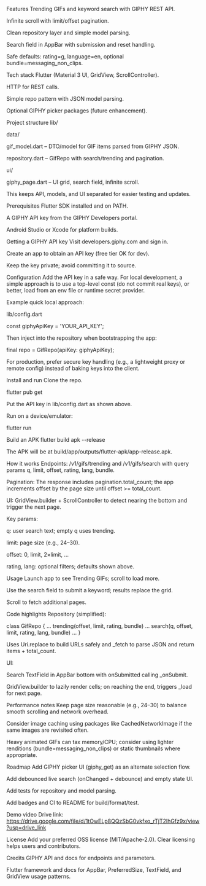 Features
Trending GIFs and keyword search with GIPHY REST API.

Infinite scroll with limit/offset pagination.

Clean repository layer and simple model parsing.

Search field in AppBar with submission and reset handling.

Safe defaults: rating=g, language=en, optional bundle=messaging_non_clips.

Tech stack
Flutter (Material 3 UI, GridView, ScrollController).

HTTP for REST calls.

Simple repo pattern with JSON model parsing.

Optional GIPHY picker packages (future enhancement).

Project structure
lib/

data/

gif_model.dart – DTO/model for GIF items parsed from GIPHY JSON.

repository.dart – GifRepo with search/trending and pagination.

ui/

giphy_page.dart – UI grid, search field, infinite scroll.

This keeps API, models, and UI separated for easier testing and updates.

Prerequisites
Flutter SDK installed and on PATH.

A GIPHY API key from the GIPHY Developers portal.

Android Studio or Xcode for platform builds.

Getting a GIPHY API key
Visit developers.giphy.com and sign in.

Create an app to obtain an API key (free tier OK for dev).

Keep the key private; avoid committing it to source.

Configuration
Add the API key in a safe way. For local development, a simple approach is to use a top-level const (do not commit real keys), or better, load from an env file or runtime secret provider.

Example quick local approach:

lib/config.dart

const giphyApiKey = 'YOUR_API_KEY';

Then inject into the repository when bootstrapping the app:

final repo = GifRepo(apiKey: giphyApiKey);

For production, prefer secure key handling (e.g., a lightweight proxy or remote config) instead of baking keys into the client.

Install and run
Clone the repo.

flutter pub get

Put the API key in lib/config.dart as shown above.

Run on a device/emulator:

flutter run

Build an APK
flutter build apk --release

The APK will be at build/app/outputs/flutter-apk/app-release.apk.

How it works
Endpoints: /v1/gifs/trending and /v1/gifs/search with query params q, limit, offset, rating, lang, bundle.

Pagination: The response includes pagination.total_count; the app increments offset by the page size until offset >= total_count.

UI: GridView.builder + ScrollController to detect nearing the bottom and trigger the next page.

Key params:

q: user search text; empty q uses trending.

limit: page size (e.g., 24–30).

offset: 0, limit, 2×limit, …

rating, lang: optional filters; defaults shown above.

Usage
Launch app to see Trending GIFs; scroll to load more.

Use the search field to submit a keyword; results replace the grid.

Scroll to fetch additional pages.

Code highlights
Repository (simplified):

class GifRepo { … trending(offset, limit, rating, bundle) … search(q, offset, limit, rating, lang, bundle) … }

Uses Uri.replace to build URLs safely and _fetch to parse JSON and return items + total_count.

UI:

Search TextField in AppBar bottom with onSubmitted calling _onSubmit.

GridView.builder to lazily render cells; on reaching the end, triggers _load for next page.

Performance notes
Keep page size reasonable (e.g., 24–30) to balance smooth scrolling and network overhead.

Consider image caching using packages like CachedNetworkImage if the same images are revisited often.

Heavy animated GIFs can tax memory/CPU; consider using lighter renditions (bundle=messaging_non_clips) or static thumbnails where appropriate.

Roadmap
Add GIPHY picker UI (giphy_get) as an alternate selection flow.

Add debounced live search (onChanged + debounce) and empty state UI.

Add tests for repository and model parsing.

Add badges and CI to README for build/format/test.

Demo video
Drive link: https://drive.google.com/file/d/1tOwELp8QQzSbG0vkfxo_rTjT2lhGfz9x/view?usp=drive_link

License
Add your preferred OSS license (MIT/Apache-2.0). Clear licensing helps users and contributors.

Credits
GIPHY API and docs for endpoints and parameters.

Flutter framework and docs for AppBar, PreferredSize, TextField, and GridView usage patterns.



